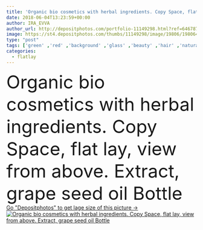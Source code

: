 ```yaml
---
title: 'Organic bio cosmetics with herbal ingredients. Copy Space, flat lay, view from above. Extract, grape seed oil Bottle'
date: 2018-06-04T13:23:59+00:00
author: IRA_EVVA
author_url: http://depositphotos.com/portfolio-11149298.html?ref=64678756
image: https://st4.depositphotos.com/thumbs/11149298/image/19806/198064368/api_thumb_450.jpg?forcejpeg=true
type: "post"
tags: ['green' ,'red' ,'background' ,'glass' ,'beauty' ,'hair' ,'natural' ,'cream' ,'face' ,'leather' ,'fashion' ,'concept' ,'berry' ,'cosmetic' ,'skincare' ,'body' ,'bottle' ,'cosmetics' ,'spa' ,'grapes' ,'mask' ,'serum' ,'perfume' ,'above' ,'wrinkle' ,'massage' ,'bio' ,'peeling' ,'cranberries' ,'scrub' ,'antioxidants' ,'blogger' ,'pipette' ,'extract' ,'oils' ,'acne' ,'purifying' ,'minimalist' ,'detox' ,'anti aging' ,'deadpan' ,'exfoliant' ,'copy space' ,'top view' ,'skin care' ,'vitamin C' ,'flat lay' ,'Wabi Sabi' ,'flatlay' ]
categories: 
  - flatlay
---
```

<div aling="center">
            <font size="60"> Organic bio cosmetics with herbal ingredients. Copy Space, flat lay, view from above. Extract, grape seed oil Bottle</font>   
</div>
<div>
    <a href='https://depositphotos.com/198064368/stock-photo-organic-bio-cosmetics-herbal-ingredients.html?ref=64678756' target=_blank > Go "Depositphotos" to get lage size of this picture ->
        <img href='https://depositphotos.com/198064368/stock-photo-organic-bio-cosmetics-herbal-ingredients.html?ref=64678756' src='https://st4.depositphotos.com/11149298/19806/i/950/depositphotos_198064368-stock-photo-organic-bio-cosmetics-herbal-ingredients.jpg?forcejpeg=true' alt='Organic bio cosmetics with herbal ingredients. Copy Space, flat lay, view from above. Extract, grape seed oil Bottle' >
    </a>
</div>
